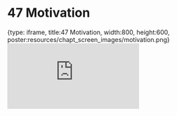 # 47 Motivation
 
{type: iframe, title:47 Motivation, width:800, height:600, poster:resources/chapt_screen_images/motivation.png}
![](https://datatrail-jhu.github.io/DataTrail/no_toc/motivation.html)
 

 
